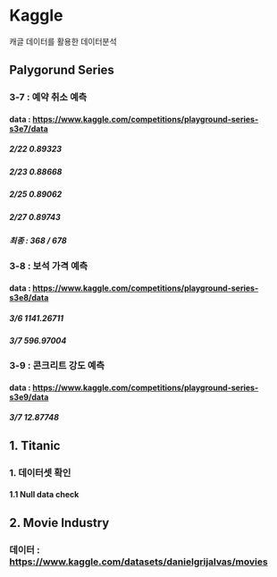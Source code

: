 # Kaggle
캐글 데이터를 활용한 데이터분석

## Palygorund Series
### 3-7 : 예약 취소 예측
#### data : https://www.kaggle.com/competitions/playground-series-s3e7/data
##### 2/22 0.89323
##### 2/23 0.88668
##### 2/25 0.89062
##### 2/27 0.89743
##### 최종 : 368 / 678

### 3-8 : 보석 가격 예측
#### data : https://www.kaggle.com/competitions/playground-series-s3e8/data
##### 3/6 1141.26711
##### 3/7 596.97004

### 3-9 : 콘크리트 강도 예측
#### data : https://www.kaggle.com/competitions/playground-series-s3e9/data
##### 3/7 12.87748


## 1. Titanic
### 1. 데이터셋 확인
#### 1.1 Null data check

## 2. Movie Industry
### 데이터 : https://www.kaggle.com/datasets/danielgrijalvas/movies
